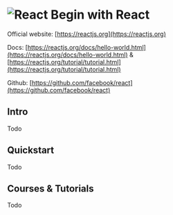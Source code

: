 # ![React](https://rawgit.com/asankasri/begin-with-it-alpha/master/icons/react_48x48.png "React") Begin with React

Official website: [https://reactjs.org](https://reactjs.org)

Docs: [https://reactjs.org/docs/hello-world.html](https://reactjs.org/docs/hello-world.html) & [https://reactjs.org/tutorial/tutorial.html](https://reactjs.org/tutorial/tutorial.html)

Github: [https://github.com/facebook/react](https://github.com/facebook/react)

## Intro

Todo

## Quickstart

Todo

## Courses & Tutorials

Todo
